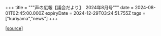 +++
title = """声の広報【議会だより】　2024年8月号"""
date = 2024-08-01T02:45:00.000Z
expiryDate = 2024-12-29T03:24:51.755Z
tags = ["kuriyama","news"]
+++


[[source]](https://www.town.kuriyama.hokkaido.jp/site/koho/28368.html)
